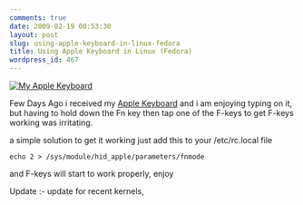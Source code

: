 ```yaml
---
comments: true
date: 2009-02-19 00:53:30
layout: post
slug: using-apple-keyboard-in-linux-fedora
title: Using Apple Keyboard in Linux (Fedora)
wordpress_id: 467
---
```


[![My Apple Keyboard](http://files.ankurs.com/190220091-300x225.jpg)](http://files.ankurs.com/190220091.jpg)

Few Days Ago i received my [Apple Keyboard](http://www.apple.co.in/store/miscAccessories/apple_keyboard.html#overview) and i am enjoying typing on it, but having to hold down the Fn key then tap one of the F-keys to get F-keys working was irritating.

a simple solution to get it working just add this to your /etc/rc.local file

    echo 2 > /sys/module/hid_apple/parameters/fnmode

and F-keys will start to work properly, enjoy

Update :- update for recent kernels,
